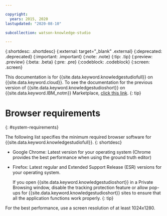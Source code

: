 ```yaml
---

copyright:
  years: 2015, 2020
lastupdated: "2020-08-10"

subcollection: watson-knowledge-studio

---
```


{:shortdesc: .shortdesc}
{:external: target="_blank" .external}
{:deprecated: .deprecated}
{:important: .important}
{:note: .note}
{:tip: .tip}
{:preview: .preview}
{:beta: .beta}
{:pre: .pre}
{:codeblock: .codeblock}
{:screen: .screen}

This documentation is for {{site.data.keyword.knowledgestudiofull}} on {{site.data.keyword.cloud}}. To see the documentation for the previous version of {{site.data.keyword.knowledgestudioshort}} on {{site.data.keyword.IBM_notm}} Marketplace, [click this link](/docs/knowledge-studio?topic=knowledge-studio-system-requirements).
{: tip}

# Browser requirements
{: #system-requirements}

The following list specifies the minimum required browser software for {{site.data.keyword.knowledgestudiofull}}.
{: shortdesc}

- Google Chrome: Latest version for your operating system (Chrome provides the best performance when using the ground truth editor)
- Firefox: Latest regular and Extended Support Release (ESR) versions for your operating system.

    If you open {{site.data.keyword.knowledgestudioshort}} in a Private Browsing window, disable the tracking protection feature or allow pop-ups for {{site.data.keyword.knowledgestudioshort}} sites to ensure that all the application functions work properly.
    {: tip}

For the best performance, use a screen resolution of at least 1024x1280.
